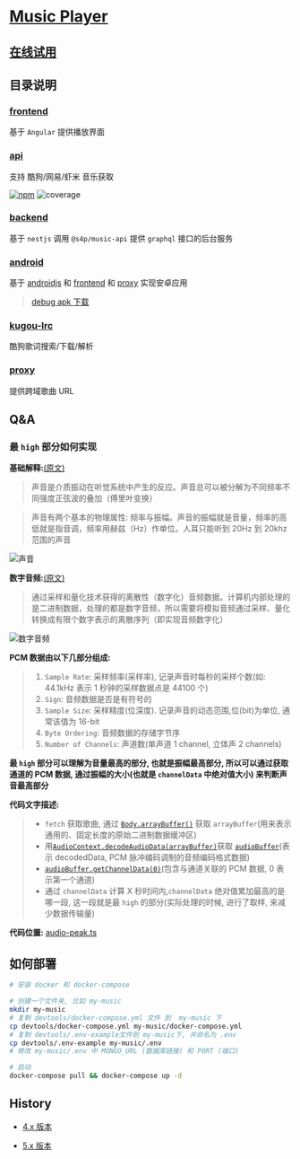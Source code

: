 # [Music Player](https://music.xinshangshangxin.com/)

## [在线试用](https://music.xinshangshangxin.com/)

## 目录说明

### [frontend](./frontend)

基于 `Angular` 提供播放界面

### [api](https://github.com/xinshangshangxin/music/tree/5.x/api)

支持 酷狗/网易/虾米 音乐获取

[![npm](https://img.shields.io/npm/v/@s4p/music-api.svg?label=%40s4p%2Fmusic-api&style=flat-square)](https://www.npmjs.com/package/@s4p/music-api)
![coverage](https://gitlab.com/shang-music/music-api/badges/master/coverage.svg)

### [backend](./backend)

基于 `nestjs` 调用 `@s4p/music-api` 提供 `graphql` 接口的后台服务

### [android](./android)

基于 [androidjs](https://github.com/android-js/androidjs) 和 [frontend](./frontend) 和 [proxy](https://github.com/xinshangshangxin/music/tree/5.x/proxy) 实现安卓应用

> [debug apk 下载](https://github.com/xinshangshangxin/music/releases/download/v6.1.0/high-music.apk.zip)

### [kugou-lrc](https://github.com/xinshangshangxin/music/tree/5.x/kugou-lrc)

酷狗歌词搜索/下载/解析

### [proxy](https://github.com/xinshangshangxin/music/tree/5.x/proxy)

提供跨域歌曲 URL

## Q&A

### 最 `high` 部分如何实现

**基础解释:**[(原文)](http://blog.jianchihu.net/pcm-volume-control.html)

> 声音是介质振动在听觉系统中产生的反应。声音总可以被分解为不同频率不同强度正弦波的叠加（傅里叶变换）

> 声音有两个基本的物理属性: 频率与振幅。声音的振幅就是音量，频率的高低就是指音调，频率用赫兹（Hz）作单位。人耳只能听到 20Hz 到 20khz 范围的声音

![声音](./assets/images/001.png)

**数字音频:**[(原文)](https://blog.csdn.net/ljxt523/article/details/52068241)

> 通过采样和量化技术获得的离散性（数字化）音频数据。计算机内部处理的是二进制数据，处理的都是数字音频，所以需要将模拟音频通过采样、量化转换成有限个数字表示的离散序列（即实现音频数字化）

![数字音频](./assets/images/002.gif)

**PCM 数据由以下几部分组成:**

> 1. `Sample Rate`: 采样频率(采样率), 记录声音时每秒的采样个数(如: 44.1kHz 表示 1 秒钟的采样数据点是 44100 个)
> 2. `Sign`: 音频数据是否是有符号的
> 3. `Sample Size`: 采样精度(位深度). 记录声音的动态范围,位(bit)为单位, 通常该值为 16-bit
> 4. `Byte Ordering`: 音频数据的存储字节序
> 5. `Number of Channels`: 声道数(单声道 1 channel, 立体声 2 channels)

**最 `high` 部分可以理解为音量最高的部分, 也就是振幅最高部分, 所以可以通过获取通道的 PCM 数据, 通过振幅的大小(也就是 `channelData` 中绝对值大小) 来判断声音最高部分**

**代码文字描述:**

> - `fetch` 获取歌曲, 通过 [`Body.arrayBuffer()`](https://developer.mozilla.org/en-US/docs/Web/API/Body/arrayBuffer) 获取 `arrayBuffer`(用来表示通用的、固定长度的原始二进制数据缓冲区)
> - 用[`AudioContext.decodeAudioData(arrayBuffer)`](https://developer.mozilla.org/en-US/docs/Web/API/BaseAudioContext/decodeAudioData)获取 [`audioBuffer`](https://zh.wikipedia.org/wiki/%E8%84%88%E8%A1%9D%E7%B7%A8%E7%A2%BC%E8%AA%BF%E8%AE%8A)(表示 decodedData, PCM 脉冲编码调制的音频编码格式数据)
> - [`audioBuffer.getChannelData(0)`](https://developer.mozilla.org/en-US/docs/Web/API/AudioBuffer/getChannelData)(包含与通道关联的 PCM 数据, 0 表示第一个通道)
> - 通过 `channelData` 计算 X 秒时间内,`channelData` 绝对值累加最高的是哪一段, 这一段就是最 `high` 的部分(实际处理的时候, 进行了取样, 来减少数据传输量)

**代码位置:**
[audio-peak.ts](https://github.com/xinshangshangxin/music/blob/develop/frontend/src/app/core/audio/audio-peak.ts#L10-L20)

## 如何部署

```bash
# 安装 docker 和 docker-compose

# 创建一个文件夹, 比如 my-music
mkdir my-music
# 复制 devtools/docker-compose.yml 文件 到  my-music 下
cp devtools/docker-compose.yml my-music/docker-compose.yml
# 复制 devtools/.env-example文件到 my-music下, 并命名为 .env
cp devtools/.env-example my-music/.env
# 修改 my-music/.env 中 MONGO_URL (数据库链接) 和 PORT (端口)

# 启动
docker-compose pull && docker-compose up -d
```

## History

- [4.x 版本](https://github.com/xinshangshangxin/music/tree/4.x)

- [5.x 版本](https://github.com/xinshangshangxin/music/tree/5.x)
